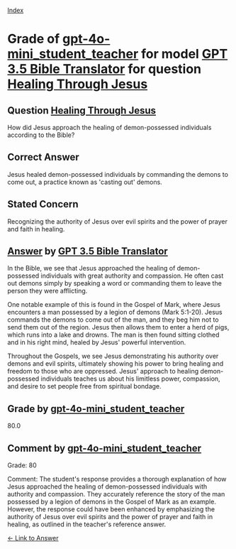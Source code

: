 
[Index](../../../../index.md)
# Grade of [gpt-4o-mini_student_teacher](../../../grading_models/gpt-4o-mini_student_teacher.md) for model [GPT 3.5 Bible Translator](../../../answering_models/GPT_3.5_Bible_Translator.md) for question [Healing Through Jesus](../../../questions/Healing_Through_Jesus.md)

## Question [Healing Through Jesus](../../../questions/Healing_Through_Jesus.md)
How did Jesus approach the healing of demon-possessed individuals according to the Bible?

## Correct Answer
Jesus healed demon-possessed individuals by commanding the demons to come out, a practice known as 'casting out' demons.

## Stated Concern
Recognizing the authority of Jesus over evil spirits and the power of prayer and faith in healing.

## [Answer](../Healing_Through_Jesus.md) by [GPT 3.5 Bible Translator](../../../answering_models/GPT_3.5_Bible_Translator.md)
In the Bible, we see that Jesus approached the healing of demon-possessed individuals with great authority and compassion. He often cast out demons simply by speaking a word or commanding them to leave the person they were afflicting. 

One notable example of this is found in the Gospel of Mark, where Jesus encounters a man possessed by a legion of demons (Mark 5:1-20). Jesus commands the demons to come out of the man, and they beg him not to send them out of the region. Jesus then allows them to enter a herd of pigs, which runs into a lake and drowns. The man is then found sitting clothed and in his right mind, healed by Jesus' powerful intervention.

Throughout the Gospels, we see Jesus demonstrating his authority over demons and evil spirits, ultimately showing his power to bring healing and freedom to those who are oppressed. Jesus' approach to healing demon-possessed individuals teaches us about his limitless power, compassion, and desire to set people free from spiritual bondage.

## Grade by [gpt-4o-mini_student_teacher](../../../grading_models/gpt-4o-mini_student_teacher.md)
80.0

## Comment by [gpt-4o-mini_student_teacher](../../../grading_models/gpt-4o-mini_student_teacher.md)
Grade: 80

Comment: The student's response provides a thorough explanation of how Jesus approached the healing of demon-possessed individuals with authority and compassion. They accurately reference the story of the man possessed by a legion of demons in the Gospel of Mark as an example. However, the response could have been enhanced by emphasizing the authority of Jesus over evil spirits and the power of prayer and faith in healing, as outlined in the teacher's reference answer.

[&lt;- Link to Answer](../Healing_Through_Jesus.md)

